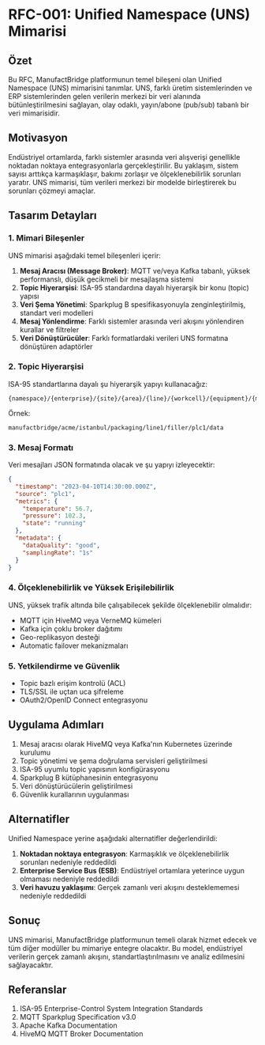 # RFC-001: Unified Namespace (UNS) Mimarisi

## Özet

Bu RFC, ManufactBridge platformunun temel bileşeni olan Unified Namespace (UNS) mimarisini tanımlar. UNS, farklı üretim sistemlerinden ve ERP sistemlerinden gelen verilerin merkezi bir veri alanında bütünleştirilmesini sağlayan, olay odaklı, yayın/abone (pub/sub) tabanlı bir veri mimarisidir.

## Motivasyon

Endüstriyel ortamlarda, farklı sistemler arasında veri alışverişi genellikle noktadan noktaya entegrasyonlarla gerçekleştirilir. Bu yaklaşım, sistem sayısı arttıkça karmaşıklaşır, bakımı zorlaşır ve ölçeklenebilirlik sorunları yaratır. UNS mimarisi, tüm verileri merkezi bir modelde birleştirerek bu sorunları çözmeyi amaçlar.

## Tasarım Detayları

### 1. Mimari Bileşenler

UNS mimarisi aşağıdaki temel bileşenleri içerir:

1. **Mesaj Aracısı (Message Broker)**: MQTT ve/veya Kafka tabanlı, yüksek performanslı, düşük gecikmeli bir mesajlaşma sistemi
2. **Topic Hiyerarşisi**: ISA-95 standardına dayalı hiyerarşik bir konu (topic) yapısı
3. **Veri Şema Yönetimi**: Sparkplug B spesifikasyonuyla zenginleştirilmiş, standart veri modelleri
4. **Mesaj Yönlendirme**: Farklı sistemler arasında veri akışını yönlendiren kurallar ve filtreler
5. **Veri Dönüştürücüler**: Farklı formatlardaki verileri UNS formatına dönüştüren adaptörler

### 2. Topic Hiyerarşisi

ISA-95 standartlarına dayalı şu hiyerarşik yapıyı kullanacağız:

```
{namespace}/{enterprise}/{site}/{area}/{line}/{workcell}/{equipment}/{messageType}
```

Örnek:
```
manufactbridge/acme/istanbul/packaging/line1/filler/plc1/data
```

### 3. Mesaj Formatı

Veri mesajları JSON formatında olacak ve şu yapıyı izleyecektir:

```json
{
  "timestamp": "2023-04-10T14:30:00.000Z",
  "source": "plc1",
  "metrics": {
    "temperature": 56.7,
    "pressure": 102.3,
    "state": "running"
  },
  "metadata": {
    "dataQuality": "good",
    "samplingRate": "1s"
  }
}
```

### 4. Ölçeklenebilirlik ve Yüksek Erişilebilirlik

UNS, yüksek trafik altında bile çalışabilecek şekilde ölçeklenebilir olmalıdır:

- MQTT için HiveMQ veya VerneMQ kümeleri
- Kafka için çoklu broker dağıtımı
- Geo-replikasyon desteği
- Automatic failover mekanizmaları

### 5. Yetkilendirme ve Güvenlik

- Topic bazlı erişim kontrolü (ACL)
- TLS/SSL ile uçtan uca şifreleme
- OAuth2/OpenID Connect entegrasyonu

## Uygulama Adımları

1. Mesaj aracısı olarak HiveMQ veya Kafka'nın Kubernetes üzerinde kurulumu
2. Topic yönetimi ve şema doğrulama servisleri geliştirilmesi
3. ISA-95 uyumlu topic yapısının konfigürasyonu
4. Sparkplug B kütüphanesinin entegrasyonu
5. Veri dönüştürücülerin geliştirilmesi
6. Güvenlik kurallarının uygulanması

## Alternatifler

Unified Namespace yerine aşağıdaki alternatifler değerlendirildi:

1. **Noktadan noktaya entegrasyon**: Karmaşıklık ve ölçeklenebilirlik sorunları nedeniyle reddedildi
2. **Enterprise Service Bus (ESB)**: Endüstriyel ortamlara yeterince uygun olmaması nedeniyle reddedildi
3. **Veri havuzu yaklaşımı**: Gerçek zamanlı veri akışını desteklememesi nedeniyle reddedildi

## Sonuç

UNS mimarisi, ManufactBridge platformunun temeli olarak hizmet edecek ve tüm diğer modüller bu mimariye entegre olacaktır. Bu model, endüstriyel verilerin gerçek zamanlı akışını, standartlaştırılmasını ve analiz edilmesini sağlayacaktır.

## Referanslar

1. ISA-95 Enterprise-Control System Integration Standards
2. MQTT Sparkplug Specification v3.0
3. Apache Kafka Documentation
4. HiveMQ MQTT Broker Documentation 